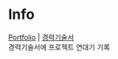 # Info

[Portfolio](https://sso214.github.io/portfolio/hello/) | [경력기술서](https://sso214.github.io/portfolio/hello/)
<br>
경력기술서에 프로젝트 연대기 기록
